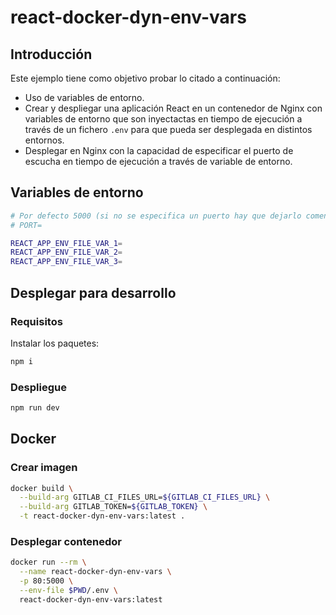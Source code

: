 # react-docker-dyn-env-vars

## Introducción

Este ejemplo tiene como objetivo probar lo citado a continuación:

- Uso de variables de entorno.
- Crear y despliegar una aplicación React en un contenedor de Nginx con variables de entorno que son inyectactas en tiempo de ejecución a través de un fichero `.env` para que pueda ser desplegada en distintos entornos.
- Desplegar en Nginx con la capacidad de especificar el puerto de escucha en tiempo de ejecución a través de variable de entorno.

## Variables de entorno

```bash
# Por defecto 5000 (si no se especifica un puerto hay que dejarlo comentado o provocará un error de Nginx al desplegar el contenedor en Docker)
# PORT=

REACT_APP_ENV_FILE_VAR_1=
REACT_APP_ENV_FILE_VAR_2=
REACT_APP_ENV_FILE_VAR_3=
```

## Desplegar para desarrollo

### Requisitos

Instalar los paquetes:

```bash
npm i
```

### Despliegue

```bash
npm run dev
```

## Docker

### Crear imagen

```bash
docker build \
  --build-arg GITLAB_CI_FILES_URL=${GITLAB_CI_FILES_URL} \
  --build-arg GITLAB_TOKEN=${GITLAB_TOKEN} \
  -t react-docker-dyn-env-vars:latest .
```

### Desplegar contenedor

```bash
docker run --rm \
  --name react-docker-dyn-env-vars \
  -p 80:5000 \
  --env-file $PWD/.env \
  react-docker-dyn-env-vars:latest
```
